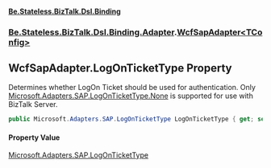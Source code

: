 #### [Be.Stateless.BizTalk.Dsl.Binding](README.md 'README')
### [Be.Stateless.BizTalk.Dsl.Binding.Adapter](Be.Stateless.BizTalk.Dsl.Binding.Adapter.md 'Be.Stateless.BizTalk.Dsl.Binding.Adapter').[WcfSapAdapter&lt;TConfig&gt;](WcfSapAdapter_TConfig_.md 'Be.Stateless.BizTalk.Dsl.Binding.Adapter.WcfSapAdapter<TConfig>')

## WcfSapAdapter<TConfig>.LogOnTicketType Property

Determines whether LogOn Ticket should be used for authentication. Only [Microsoft.Adapters.SAP.LogOnTicketType.None](https://docs.microsoft.com/en-us/dotnet/api/Microsoft.Adapters.SAP.LogOnTicketType.None 'Microsoft.Adapters.SAP.LogOnTicketType.None') is supported for use with BizTalk Server.

```csharp
public Microsoft.Adapters.SAP.LogOnTicketType LogOnTicketType { get; set; }
```

#### Property Value
[Microsoft.Adapters.SAP.LogOnTicketType](https://docs.microsoft.com/en-us/dotnet/api/Microsoft.Adapters.SAP.LogOnTicketType 'Microsoft.Adapters.SAP.LogOnTicketType')